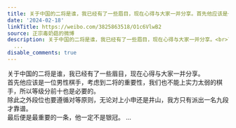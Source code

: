 ```yaml
---
title: 关于中国的二将是谁，我已经有了一些眉目，现在心得与大家一并分享。首先他应该是一位男性棋手，考虑到二将的重要性，我们也不能上实力太弱的棋手，所以等级分前...
date: '2024-02-18'
linkTitle: https://weibo.com/3825863518/O1c6VlwB2
source: 正宗毒奶菇的微博
description: 关于中国的二将是谁，我已经有了一些眉目，现在心得与大家一并分享。<br>首先他应该是一位男性棋手，考虑到二将的重要性，我们也不能上实力太弱的棋手，所以等级分前十也是必要的。<br>除此之外段位也要遵循对等原则，无论对上小申还是井山，我方只有派出一名九段才靠谱。<br>最后便是最重要的一条，他一定不是银冠。
  ...
disable_comments: true
---
```

关于中国的二将是谁，我已经有了一些眉目，现在心得与大家一并分享。<br>首先他应该是一位男性棋手，考虑到二将的重要性，我们也不能上实力太弱的棋手，所以等级分前十也是必要的。<br>除此之外段位也要遵循对等原则，无论对上小申还是井山，我方只有派出一名九段才靠谱。<br>最后便是最重要的一条，他一定不是银冠。 ...